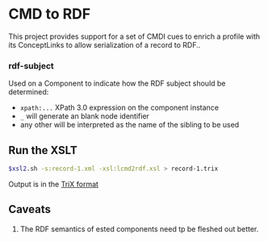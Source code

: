 # CMD to RDF

This project provides support for a set of CMDI cues to enrich a profile with its ConceptLinks to allow serialization of a record to RDF..

### rdf-subject

Used on a Component to indicate how the RDF subject should be determined:

- ``xpath:...`` XPath 3.0 expression  on the component instance
- ``_`` will generate an blank node identifier
- any other will be interpreted as the name of the sibling to be used

## Run the XSLT

```sh
$xsl2.sh -s:record-1.xml -xsl:lcmd2rdf.xsl > record-1.trix
```

Output is in the [TriX format](https://web.archive.org/web/20061121203144/http://swdev.nokia.com/trix/trix.html)

## Caveats

1. The RDF semantics of ested components need tp be fleshed out better.
